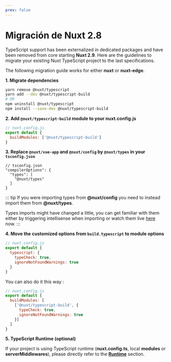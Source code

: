 ```yaml
---
prev: false
---
```


# Migración de Nuxt 2.8

TypeScript support has been externalized in dedicated packages and have been removed from core starting **Nuxt 2.9**. Here are the guidelines to migrate your existing Nuxt TypeScript project to the last specifications.

The following migration guide works for either **nuxt** or **nuxt-edge**.


**1. Migrate dependencies**

```sh
yarn remove @nuxt/typescript
yarn add --dev @nuxt/typescript-build
# OR
npm uninstall @nuxt/typescript
npm install --save-dev @nuxt/typescript-build
```

**2. Add `@nuxt/typescript-build` module to your nuxt.config.js**

```js
// nuxt.config.js
export default {
  buildModules: ['@nuxt/typescript-build']
}
```

**3. Replace `@nuxt/vue-app` and `@nuxt/config` by `@nuxt/types` in your `tsconfig.json`**

```json{4}
// tsconfig.json
"compilerOptions": {
  "types": [
    "@nuxt/types"
  ]
}
```

::: tip
If you were importing types from **@nuxt/config** you need to instead import them from **@nuxt/types**.

Types imports might have changed a little, you can get familiar with them either by triggering intellisense when importing or watch them live [here](https://github.com/nuxt/typescript/tree/master/packages/types) now.
:::

**4. Move the customized options from `build.typescript` to module options**

```js
// nuxt.config.js
export default {
  typescript: {
    typeCheck: true,
    ignoreNotFoundWarnings: true
  }
}
```

You can also do it this way :

```js
// nuxt.config.js
export default {
  buildModules: [
    ['@nuxt/typescript-build', {
      typeCheck: true,
      ignoreNotFoundWarnings: true
    }]
  ]
}
```

**5. TypeScript Runtime (optional)**

If your project is using TypeScript runtime (**nuxt.config.ts**, local **modules** or **serverMiddlewares**), please directly refer to the [**Runtime**](./guide/runtime) section.
